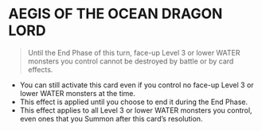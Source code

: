 
# AEGIS OF THE OCEAN DRAGON LORD  
> Until the End Phase of this turn, face-up Level 3 or lower WATER monsters you control cannot be destroyed by battle or by card effects.

*   You can still activate this card even if you control no face-up Level 3 or lower WATER monsters at the time.
*   This effect is applied until you choose to end it during the End Phase.
*   This effect applies to all Level 3 or lower WATER monsters you control, even ones that you Summon after this card’s resolution.

  